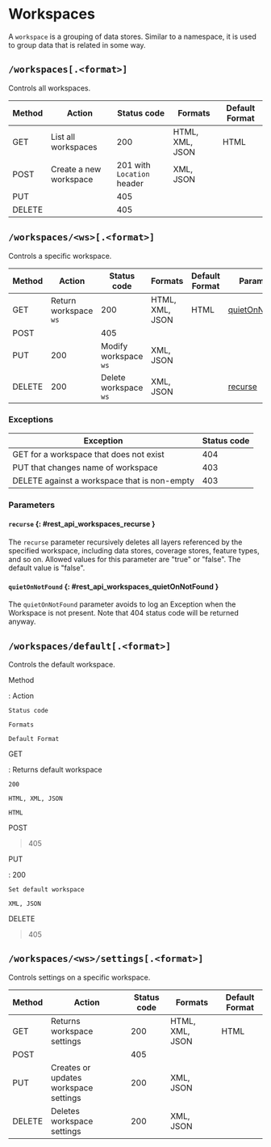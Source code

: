 # Workspaces

A `workspace` is a grouping of data stores. Similar to a namespace, it is used to group data that is related in some way.

## `/workspaces[.<format>]`

Controls all workspaces.

| Method | Action                 | Status code                | Formats         | Default Format |
|--------|------------------------|----------------------------|-----------------|----------------|
| GET    | List all workspaces    | 200                        | HTML, XML, JSON | HTML           |
| POST   | Create a new workspace | 201 with `Location` header | XML, JSON       |                |
| PUT    |                        | 405                        |                 |                |
| DELETE |                        | 405                        |                 |                |

## `/workspaces/<ws>[.<format>]`

Controls a specific workspace.

| Method | Action                | Status code           | Formats         | Default Format | Parameters                                                            |
|--------|-----------------------|-----------------------|-----------------|----------------|-----------------------------------------------------------------------|
| GET    | Return workspace `ws` | 200                   | HTML, XML, JSON | HTML           | [quietOnNotFound](workspaces.md#rest_api_workspaces_quietOnNotFound) |
| POST   |                       | 405                   |                 |                |                                                                       |
| PUT    | 200                   | Modify workspace `ws` | XML, JSON       |                |                                                                       |
| DELETE | 200                   | Delete workspace `ws` | XML, JSON       |                | [recurse](workspaces.md#rest_api_workspaces_recurse)                 |

### Exceptions

| Exception                                    | Status code |
|----------------------------------------------|-------------|
| GET for a workspace that does not exist      | 404         |
| PUT that changes name of workspace           | 403         |
| DELETE against a workspace that is non-empty | 403         |

### Parameters

#### `recurse` {: #rest_api_workspaces_recurse }

The `recurse` parameter recursively deletes all layers referenced by the specified workspace, including data stores, coverage stores, feature types, and so on. Allowed values for this parameter are "true" or "false". The default value is "false".

#### `quietOnNotFound` {: #rest_api_workspaces_quietOnNotFound }

The `quietOnNotFound` parameter avoids to log an Exception when the Workspace is not present. Note that 404 status code will be returned anyway.

## `/workspaces/default[.<format>]`

Controls the default workspace.

Method

:   Action

    Status code

    Formats

    Default Format

GET

:   Returns default workspace

    200

    HTML, XML, JSON

    HTML

POST

> 405

PUT

:   200

    Set default workspace

    XML, JSON

DELETE

> 405

## `/workspaces/<ws>/settings[.<format>]`

Controls settings on a specific workspace.

| Method | Action                                | Status code | Formats         | Default Format |
|--------|---------------------------------------|-------------|-----------------|----------------|
| GET    | Returns workspace settings            | 200         | HTML, XML, JSON | HTML           |
| POST   |                                       | 405         |                 |                |
| PUT    | Creates or updates workspace settings | 200         | XML, JSON       |                |
| DELETE | Deletes workspace settings            | 200         | XML, JSON       |                |
